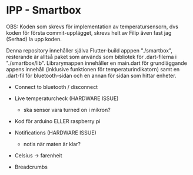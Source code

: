 # IPP - Smartbox

OBS: Koden som skrevs för implementation av temperatursensorn, dvs koden för första commit-upplägget, skrevs helt av Filip
även fast jag (Serhad) la upp koden.

Denna repository innehåller själva Flutter-build apppen "./smartbox", resterande är alltså paket som används som bibliotek för
.dart-filerna i "./smartbox/lib". Librarymappen innehåller en main.dart för grundläggande appens innehåll (inklusive
funktionen för temperaturindikatorn) samt en .dart-fil för bluetooth-sidan och en annan för sidan som hittar enheter. 

* Connect to bluetooth / disconnect

* Live temperaturcheck (HARDWARE ISSUE)
    - ska sensor vara turned on i mikron?
 
* Kod för arduino ELLER raspberry pi

* Notifications (HARDWARE ISSUE)
    - notis när maten är klar?

* Celsius -> farenheit

* Breadcrumbs
